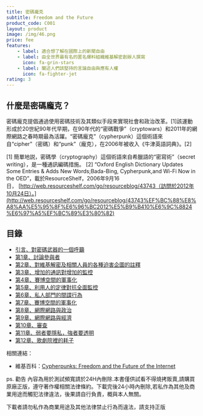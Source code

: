 ```yaml
---
title: 密碼龐克
subtitle: Freedom and the Future
product_code: C001
layout: product
image: /img/46.png
price: fee
features:
    - label: 適合想了解在國際上的新聞自由
    - label: 由全世界最有名的匿名爆料組織維基解密創辦人撰寫
      icon: fa-grin-stars
    - label: 闡述人們該堅持的言論自由與應有人權
      icon: fa-fighter-jet
rating: 3
---
```


## 什麼是密碼龐克？

密碼龐克提倡通過使用密碼技術及其類似手段來實現社會和政治改革。[1]該運動形成於20世紀90年代早期，在90年代的“密碼戰爭”（cryptowars）和2011年的網際網路之春時期最為活躍。“密碼龐克”（cypherpunk）這個術語來自“cipher”（密碼）和“punk”（龐克），在2006年被收入《牛津英語詞典》。[2]

[1] 簡單地説，密碼學（cryptography）這個術語來自希臘語的“密寫術”（secret writing），是一種通訊編碼措施。 [2] “Oxford English Dictionary Updates Some Entries & Adds New Words;Bada-Bing, Cypherpunk,and Wi-Fi Now in the OED”，載於ResourceShelf，2006年9月16日， [http://web.resourceshelf.com/go/resourceblog/43743（訪問於2012年10月24日）。](http://web.resourceshelf.com/go/resourceblog/43743%EF%BC%88%E8%A8%AA%E5%95%8F%E6%96%BC2012%E5%B9%B410%E6%9C%8824%E6%97%A5%EF%BC%89%E3%80%82)

## 目錄

* [引言、對密碼武器的一個呼籲](https://github.com/cypherpunks-core/cyherpunksbook_zh/blob/master/%E5%BC%95%E8%A8%80%E3%80%81%E5%B0%8D%E5%AF%86%E7%A2%BC%E6%AD%A6%E5%99%A8%E7%9A%84%E4%B8%80%E5%80%8B%E5%91%BC%E7%B1%B2.md)
* [第1章、討論參與者](https://github.com/cypherpunks-core/cyherpunksbook_zh/blob/master/%E7%AC%AC1%E7%AB%A0.md)
* [第2章、對維基解密及相關人員的各種迫害企圖的註釋](https://github.com/cypherpunks-core/cyherpunksbook_zh/blob/master/%E7%AC%AC2%E7%AB%A0.md)
* [第3章、增加的通訊對增加的監控](https://github.com/cypherpunks-core/cyherpunksbook_zh/blob/master/%E7%AC%AC3%E7%AB%A0.md)
* [第4章、賽博空間的軍事化](https://github.com/cypherpunks-core/cyherpunksbook_zh/blob/master/%E7%AC%AC4%E7%AB%A0.md)
* [第5章、利用人的定律對抗全面監控](https://github.com/cypherpunks-core/cyherpunksbook_zh/blob/master/%E7%AC%AC5%E7%AB%A0.md)
* [第6章、私人部門的間諜行為](https://github.com/cypherpunks-core/cyherpunksbook_zh/blob/master/%E7%AC%AC6%E7%AB%A0.md)
* [第7章、賽博空間的軍事化](https://github.com/cypherpunks-core/cyherpunksbook_zh/blob/master/%E7%AC%AC7%E7%AB%A0.md)
* [第8章、網際網路與政治](https://github.com/cypherpunks-core/cyherpunksbook_zh/blob/master/%E7%AC%AC8%E7%AB%A0.md)
* [第9章、網際網路與經濟](https://github.com/cypherpunks-core/cyherpunksbook_zh/blob/master/%E7%AC%AC9%E7%AB%A0.md)
* [第10章、審查](https://github.com/cypherpunks-core/cyherpunksbook_zh/blob/master/%E7%AC%AC10%E7%AB%A0.md)
* [第11章、弱者要隱私，強者要透明](https://github.com/cypherpunks-core/cyherpunksbook_zh/blob/master/%E7%AC%AC11%E7%AB%A0.md)
* [第12章、歌劇院裡的耗子](https://github.com/cypherpunks-core/cyherpunksbook_zh/blob/master/%E7%AC%AC12%E7%AB%A0.md)

相關連結：

* 維基百科：[Cypherpunks: Freedom and the Future of the Internet](https://zh.wikipedia.org/wiki/%E5%8A%A0%E5%AF%86%E6%9C%8B%E5%85%8B)

ps. 勸告 內容為用於測試頻寬請於24H內刪除.本書僅供試看不得燒拷販賣,請購買原廠正版，遵守著作權相關法律條約。下載完後24小時內刪除,若私作為其他及商業用途而觸犯法律違法，後果請自行負責，概與本人無關。

下載者請勿私作為商業用途及其他法律禁止行為而違法，請支持正版 